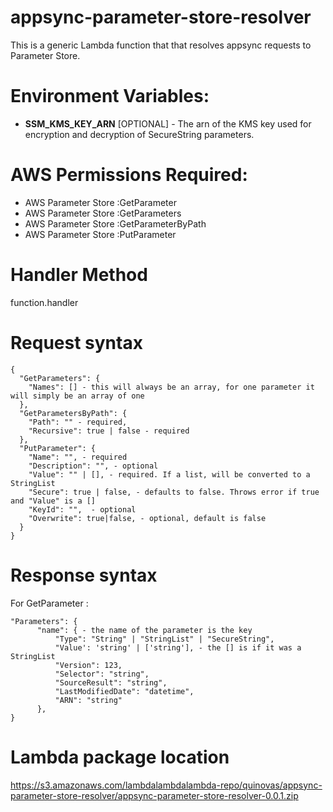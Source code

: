 # appsync-parameter-store-resolver
This is a generic Lambda function that that resolves appsync requests to Parameter Store.

# Environment Variables:
- **SSM_KMS_KEY_ARN** [OPTIONAL] - The arn of the KMS key used for encryption and decryption of SecureString parameters.

# AWS Permissions Required:
- AWS Parameter Store  :GetParameter
- AWS Parameter Store  :GetParameters
- AWS Parameter Store  :GetParameterByPath
- AWS Parameter Store  :PutParameter

# Handler Method
function.handler

# Request syntax
```
{
  "GetParameters": {
    "Names": [] - this will always be an array, for one parameter it will simply be an array of one
  },
  "GetParametersByPath": {
    "Path": "" - required,
    "Recursive": true | false - required
  },
  "PutParameter": {
    "Name": "", - required
    "Description": "", - optional
    "Value": "" | [], - required. If a list, will be converted to a StringList
    "Secure": true | false, - defaults to false. Throws error if true and "Value" is a []
    "KeyId": "",  - optional
    "Overwrite": true|false, - optional, default is false
  }
}
```
# Response syntax

For GetParameter :
```
"Parameters": {
      "name": { - the name of the parameter is the key
          "Type": "String" | "StringList" | "SecureString",
          "Value': 'string' | ['string'], - the [] is if it was a StringList
          "Version": 123,
          "Selector": "string",
          "SourceResult": "string",
          "LastModifiedDate": "datetime",
          "ARN": "string"
      },
}
```

 
# Lambda package location
https://s3.amazonaws.com/lambdalambdalambda-repo/quinovas/appsync-parameter-store-resolver/appsync-parameter-store-resolver-0.0.1.zip


